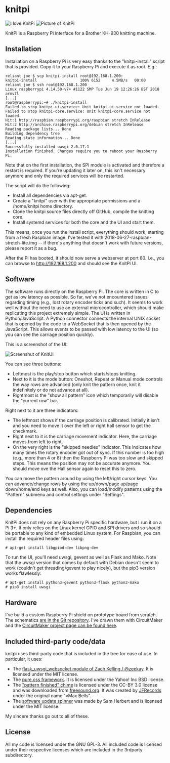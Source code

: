 # knitpi
![I love KnitPi](https://raw.githubusercontent.com/johndoe31415/knitpi/master/docs/logo.png)
![Picture of KnitPi](https://raw.githubusercontent.com/johndoe31415/knitpi/master/docs/overview.jpg)

KnitPi is a Raspberry Pi interface for a Brother KH-930 knitting machine.

## Installation
Installation on a Raspberry Pi is very easy thanks to the "knitpi-install"
script that is provided. Copy it to your Raspberry Pi and execute it as root.
E.g.:

```
reliant joe $ scp knitpi-install root@192.168.1.200:
knitpi-install                   100% 6152     4.5MB/s   00:00
reliant joe $ ssh root@192.168.1.200
Linux raspberrypi 4.14.50-v7+ #1122 SMP Tue Jun 19 12:26:26 BST 2018 armv7l
[...]
root@raspberrypi:~# ./knitpi-install
Failed to stop knitpi-ui.service: Unit knitpi-ui.service not loaded.
Failed to stop knitpi-core.service: Unit knitpi-core.service not loaded.
Hit:1 http://raspbian.raspberrypi.org/raspbian stretch InRelease
Hit:2 http://archive.raspberrypi.org/debian stretch InRelease
Reading package lists... Done
Building dependency tree
Reading state information... Done
[...]
Successfully installed uwsgi-2.0.17.1
Installation finished. Changes require you to reboot your Raspberry Pi.
```

Note that on the first installation, the SPI module is activated and therefore
a restart is required. If you're updating it later on, this isn't necessary
anymore and only the required services will be restarted.

The script will do the following:

  * Install all dependencies via apt-get.
  * Create a "knitpi" user with the appropriate permissions and a /home/knitpi
    home directory.
  * Clone the knitpi source files directly off GitHub, compile the knitting core.
  * Install systemd services for both the core and the UI and start them.

This means, once you run the install script, everything should work, starting
from a fresh Raspbian image. I've tested it with
2018-06-27-raspbian-stretch-lite.img -- if there's anything that doesn't work
with future versions, please report it as a bug.

After the Pi has booted, it should now serve a webserver at port 80. I.e., you
can browse to http://192.168.1.200 and should see the KnitPi UI.

## Software
The software runs directly on the Raspberry Pi. The core is written in C to get
as low latency as possible. So far, we've not encountered issues regarding
timing (e.g., lost rotary encoder ticks and such). It seems to work well
without the need to use an external microcontroller, which should make
replicating this project extremely simple. The UI is written in
Python/JavaScript. A Python connector connects the internal UNIX socket that is
opened by the code to a WebSocket that is then opened by the JavaScript. This
allows events to be passed with low latency to the UI (so you can see the
carriage position quickly).

This is a screenshot of the UI:

![Screenshut of KnitUI](https://raw.githubusercontent.com/johndoe31415/knitpi/master/docs/knitui.png)

You can see three buttons:

  * Leftmost is the play/stop button which starts/stops knitting.
  * Next to it is the mode button: Oneshot, Repeat or Manual mode controls the
    way rows are advanced (only knit the pattern once, knit it indefinitely or
    do not advance at all).
  * Rightmost is the "show all pattern" icon which temporarily will disable the
    "current row" bar.

Right next to it are three indicators:

  * The leftmost shows if the carriage position is calibrated. Initially it
    isn't and you need to move it over the left or right hall sensor to get the
    checkmark.
  * Right next to it is the carriage movement indicator. Here, the carriage
    moves from left to right.
  * On the very right is the "skipped needles" indicator. This indicates how
    many times the rotary encoder got out of sync. If this number is too high
    (e.g., more than 4 or 8) then the Raspberry Pi was too slow and skipped steps.
    This means the position may not be accurate anymore. You should move ove the
    Hall sensor again to reset this to zero.

You can move the pattern around by using the left/right cursor keys. You can
advance/change rows by using the up/down/page up/page down/home/end keys as
well. Also, you can load/modify patterns using the "Pattern" submenu and
control settings under "Settings".

## Dependencies
KnitPi does not rely on any Raspberry Pi specific hardware, but I run it on a
Pi 3+. It only relies on the Linux kernel GPIO and SPI drivers and so should be
portable to any kind of embedded Linux system. For Raspbian, you can install
the required header files using:

```
# apt-get install libgpiod-dev libpng-dev
```

To run the UI, you'll need uwsgi, gevent as well as Flask and Mako. Note that
the uwsgi version that comes by default with Debian doesn't seem to work
(couldn't get threading/gevent to play nicely), but the pip3 version works
flawlessly:

```
# apt-get install python3-gevent python3-flask python3-mako
# pip3 install uwsgi
```

## Hardware
I've build a custom Raspberry Pi shield on prototype board from scratch. The
schematics [are in the Git
repository](https://raw.githubusercontent.com/johndoe31415/knitpi/master/docs/KnitPi.pdf).
I've drawn them with CircuitMaker and the [CircuitMaker project page can be
found here](https://circuitmaker.com/Projects/Details/johndoe31415/KnitPi).


## Included third-party code/data
knitpi uses third-party code that is included in the tree for ease of use. In
particular, it uses:

  * The [flask_uwsgi_websocket module of Zach Kelling / @zeekay](https://github.com/zeekay/flask-uwsgi-websocket). 
    It is licensed under the MIT license.
  * The [pure.css framework](https://github.com/pure-css/pure). It is licensed
    under the Yahoo! Inc BSD license.
  * The ["pattern finished" chime](https://freesound.org/people/JFRecords/sounds/420512/)
	is licensed under the CC-BY 3.0 license and was downloaded from
	[freesound.org](https://www.freesound.org). It was created by
	[JFRecords](https://freesound.org/people/JFRecords/) under the original
    name "vMax Bells".
  * The [software update spinner](https://github.com/SamHerbert/SVG-Loaders)
    was made by Sam Herbert and is licensed under the MIT license.

My sincere thanks go out to all of these.

## License
All my code is licensed under the GNU GPL-3. All included code is licensed
under their respective licenses which are included in the 3rdparty
subdirectory.
